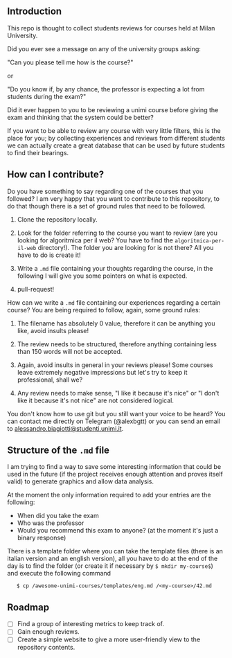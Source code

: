 ## Introduction
This repo is thought to collect students reviews for courses held at Milan University.

Did you ever see a message on any of the university groups asking:

"Can you please tell me how is the course?"

or

"Do you know if, by any chance, the professor is expecting a lot from students during the exam?"

Did it ever happen to you to be reviewing a unimi course before giving the exam and thinking that
the system could be better?

If you want to be able to review any course with very little filters, this is the place for you; by
collecting experiences and reviews from different students we can actually create a great database
that can be used by future students to find their bearings.

## How can I contribute?
Do you have something to say regarding one of the courses that you followed? I am very happy that
you want to contribute to this repository, to do that though there is a set of ground rules that
need to be followed.

1. Clone the repository locally.

2. Look for the folder referring to the course you want to review (are you looking for algoritmica
   per il web? You have to find the `algoritmica-per-il-web` directory!). The folder you are
looking for is not there? All you have to do is create it!

3. Write a `.md` file containing your thoughts regarding the course, in the following I will give
   you some pointers on what is expected.

4. pull-request!

How can we write a `.md` file containing our experiences regarding a certain course? You are being
required to follow, again, some ground rules:

1. The filename has absolutely 0 value, therefore it can be anything you like, avoid insults please!

2. The review needs to be structured, therefore anything containing less than 150 words will not be
   accepted.

3. Again, avoid insults in general in your reviews please! Some courses leave extremely negative
   impressions but let's try to keep it professional, shall we?

4. Any review needs to make sense, "I like it because it's nice" or "I don't like it because it's
   not nice" are not considered logical.

You don't know how to use git but you still want your voice to be heard? You can contact me directly
on Telegram (@alexbgtt) or you can send an email to <a
href="mailto:alessandro.biagiotti@studenti.unimi.it">alessandro.biagiotti@studenti.unimi.it</a>.

## Structure of the `.md` file
I am trying to find a way to save some interesting information that could be used in the future (if
the project receives enough attention and proves itself valid) to generate graphics and allow data
analysis.

At the moment the only information required to add your entries are the following:

- When did you take the exam
- Who was the professor
- Would you recommend this exam to anyone? (at the moment it's just a binary response)

There is a template folder where you can take the template files (there is an italian version and an
english version), all you have to do at the end of the day is to find the folder (or create it if
necessary by `$ mkdir my-course$`) and execute the following command

```
   $ cp /awesome-unimi-courses/templates/eng.md /<my-course>/42.md
```

## Roadmap
- [ ] Find a group of interesting metrics to keep track of.
- [ ] Gain enough reviews.
- [ ] Create a simple website to give a more user-friendly view to the repository contents.
